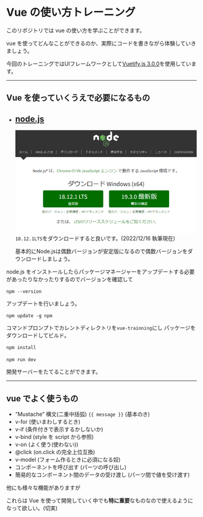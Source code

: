 # Vue の使い方トレーニング

このリポジトリでは vue の使い方を学ぶことができます。

vue を使ってどんなことができるのか、実際にコードを書きながら体験していきましょう。

今回のトレーニングではUIフレームワークとして[Vuetify.js 3.0.0](https://next.vuetifyjs.com/en/)を使用しています。

---

## Vue を使っていくうえで必要になるもの

- ## [node.js](https://nodejs.org/ja/)
  ![nodetop](./readmeimg/nodejs_org_ss.png)
  `18.12.1LTS`をダウンロードすると良いです。(2022/12/16 執筆現在)
  
  基本的にNode.jsは偶数バージョンが安定版になるので偶数バージョンをダウンロードしましょう。

node.js をインストールしたらパッケージマネージャーをアップデートする必要があったりなかったりするのでバージョンを確認して

```
npm --version
```

アップデートを行いましょう。

```
npm update -g npm
```

コマンドプロンプトでカレントディレクトリを`vue-trainning`にし
パッケージをダウンロードしてビルド。
```
npm install

npm run dev
```

開発サーバーをたてることができます。

---

## vue でよく使うもの

- ”Mustache” 構文(二重中括弧) `{{ message }}` (基本のき)
- v-for (使いまわしするとき)
- v-if (条件付きで表示するかしないか)
- v-bind (style を script から参照)
- v-on (よく使う(使わない))
- @click (on.click の完全上位互換)
- v-model (フォーム作るときに必須になる奴)
- コンポーネントを呼び出す (パーツの呼び出し)
- 簡易的なコンポーネント間のデータの受け渡し (パーツ間で値を受け渡す)

他にも様々な機能がありますが

これらは Vue を使って開発していく中でも**特に重要**なものなので使えるようになって欲しい。(切実)
